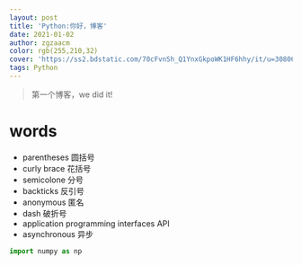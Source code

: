 ```yaml
---
layout: post
title: 'Python:你好，博客'
date: 2021-01-02
author: zgzaacm
color: rgb(255,210,32)
cover: 'https://ss2.bdstatic.com/70cFvnSh_Q1YnxGkpoWK1HF6hhy/it/u=3080697476,1658576794&fm=26&gp=0.jpg'
tags: Python
---
```

> 第一个博客，we did it!

# words #

* parentheses 圆括号
* curly brace 花括号
* semicolone 分号
* backticks 反引号
* anonymous 匿名
* dash 破折号
* application programming interfaces API
* asynchronous 异步

``` python
import numpy as np
```
